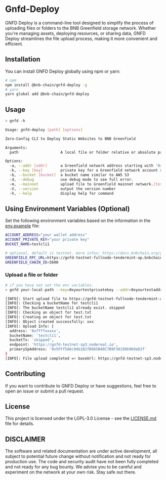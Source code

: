 # Gnfd-Deploy

GNFD Deploy is a command-line tool designed to simplify the process of uploading files or folders to the BNB Greenfield storage network. Whether you're managing assets, deploying resources, or sharing data, GNFD Deploy streamlines the file upload process, making it more convenient and efficient.

## Installation

You can install GNFD Deploy globally using npm or yarn:

```bash
# npm
npm install @bnb-chain/gnfd-deploy -g
# yarn
yarn global add @bnb-chain/gnfd-deploy
```

## Usage

```bash
> gnfd -h

Usage: gnfd-deploy [path] [options]

Zero-Config CLI to Deploy Static Websites to BNB Greenfield

Arguments:
  path                   A local file or folder relative or absolute path.

Options:
  -a, --addr [addr]      a Greenfield network address starting with '0x'
  -k, --key [key]        private key for a Greenfield network account starting with '0x'.
  -b, --bucket [bucket]  a bucket name similar to AWS S3
  -d, --debug            use debug mode to see full error.
  -m, --mainnet          upload file to Greenfield mainnet network.[testnet]
  -V, --version          output the version number
  -h, --help             display help for command
```

## Using Environment Variables (Optional)

Set the following environment variables based on the information in the [env.example](./.env.example) file:

```bash
ACCOUNT_ADDRESS="your wallet address"
ACCOUNT_PRIVATE_KEY="your private key"
BUCKET_NAME=testcli1

# optional, default is testnet. more infos: https://docs.bnbchain.org/greenfield-docs/docs/api/endpoints
GREENFIELD_RPC_URL=https://gnfd-testnet-fullnode-tendermint-ap.bnbchain.org
GREENFIELD_CHAIN_ID=5600
```

### Upload a file or folder

```bash
# if you have not set the env variables.
> gnfd your-local-path --key=0xyourtestprivatekey --addr=0xyourtestaddress --bucket=testcli1

[INFO]: Start upload file to https://gnfd-testnet-fullnode-tendermint-ap.bnbchain.org 5600
[INFO]: Checking a bucketName for testcli1
[INFO]: The bucketName testcli1 already exist. skipped
[INFO]: Checking an object for test.txt
[INFO]: Creating an object for test.txt
[INFO]: Object created successfully: xxx
[INFO]: Upload Info: {
  address: '0xffffxxxxx',
  bucketName: 'testcli1',
  bucketTx: 'skipped',
  endpoint: 'https://gnfd-testnet-sp3.nodereal.io',
  primarySpAddress: '0x5FFf5A6c94b182fB965B40C7B9F30199b969eD2f'
}
[INFO]: File upload completed => baseUrl: https://gnfd-testnet-sp3.nodereal.io/view/testcli1/test.txt
```

## Contributing

If you want to contribute to GNFD Deploy or have suggestions, feel free to open an issue or submit a pull request.

## License

This project is licensed under the LGPL-3.0 License - see the [LICENSE.md](./LICENSE) file for details.

## DISCLAIMER

The software and related documentation are under active development, all subject to potential future change without notification and not ready for production use. The code and security audit have not been fully completed and not ready for any bug bounty. We advise you to be careful and experiment on the network at your own risk. Stay safe out there.
